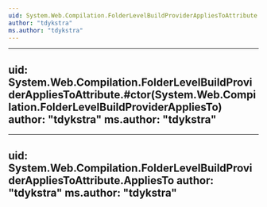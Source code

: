```yaml
---
uid: System.Web.Compilation.FolderLevelBuildProviderAppliesToAttribute
author: "tdykstra"
ms.author: "tdykstra"
---
```


---
uid: System.Web.Compilation.FolderLevelBuildProviderAppliesToAttribute.#ctor(System.Web.Compilation.FolderLevelBuildProviderAppliesTo)
author: "tdykstra"
ms.author: "tdykstra"
---

---
uid: System.Web.Compilation.FolderLevelBuildProviderAppliesToAttribute.AppliesTo
author: "tdykstra"
ms.author: "tdykstra"
---
